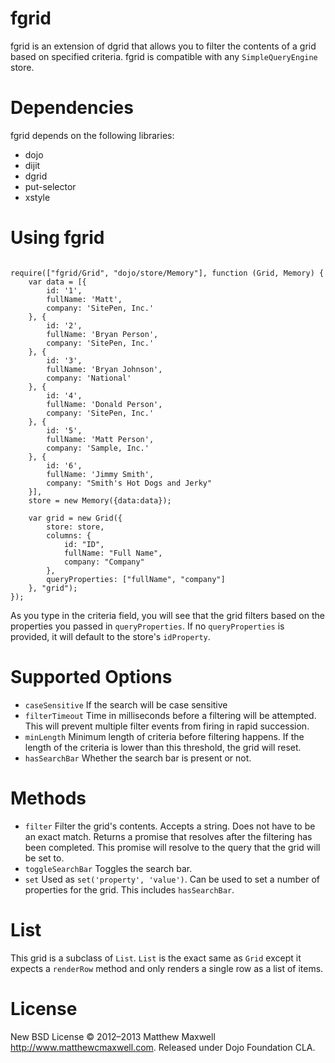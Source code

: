 # fgrid

fgrid is an extension of dgrid that allows you to filter the contents of a grid based on specified criteria.  fgrid is compatible with any <code>SimpleQueryEngine</code> store.

# Dependencies

fgrid depends on the following libraries:

* dojo
* dijit
* dgrid
* put-selector
* xstyle

# Using fgrid

<pre><code>
require(["fgrid/Grid", "dojo/store/Memory"], function (Grid, Memory) {
    var data = [{
        id: '1',
        fullName: 'Matt',
        company: 'SitePen, Inc.'
    }, {
        id: '2',
        fullName: 'Bryan Person',
        company: 'SitePen, Inc.'
    }, {
        id: '3',
        fullName: 'Bryan Johnson',
        company: 'National'
    }, {
        id: '4',
        fullName: 'Donald Person',
        company: 'SitePen, Inc.'
    }, {
        id: '5',
        fullName: 'Matt Person',
        company: 'Sample, Inc.'
    }, {
        id: '6',
        fullName: 'Jimmy Smith',
        company: "Smith's Hot Dogs and Jerky"
    }],
    store = new Memory({data:data});

    var grid = new Grid({
        store: store,
        columns: {
            id: "ID",
            fullName: "Full Name",
            company: "Company"
        },
        queryProperties: ["fullName", "company"]
    }, "grid");
});
</code></pre>

As you type in the criteria field, you will see that the grid filters based on the properties you passed in <code>queryProperties</code>.  If no <code>queryProperties</code> is provided, it will default to the store's <code>idProperty</code>.

# Supported Options

* <code>caseSensitive</code>
    If the search will be case sensitive
* <code>filterTimeout</code>
    Time in milliseconds before a filtering will be attempted.  This will prevent multiple filter events from firing in rapid succession.
* <code>minLength</code>
    Minimum length of criteria before filtering happens.  If the length of the criteria is lower than this threshold, the grid will reset.
* <code>hasSearchBar</code>
    Whether the search bar is present or not.

# Methods
* <code>filter</code>
    Filter the grid's contents.  Accepts a string.  Does not have to be an exact match.  Returns a promise that resolves after the filtering has been completed.  This promise will resolve to the query that the grid will be set to.
* <code>toggleSearchBar</code>
    Toggles the search bar.
* <code>set</code>
    Used as <code>set('property', 'value')</code>.  Can be used to set a number of properties for the grid.  This includes <code>hasSearchBar</code>.
    
# List

This grid is a subclass of <code>List</code>.  <code>List</code> is the exact same as <code>Grid</code> except it expects a <code>renderRow</code> method and only renders a single row as a list of items.

# License
New BSD License © 2012–2013 Matthew Maxwell http://www.matthewcmaxwell.com. Released under Dojo Foundation CLA.